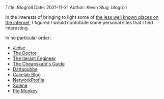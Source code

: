 Title: Blogroll
Date: 2021-11-21
Author: Kevin
Slug: blogroll

In the interests of bringing to light some of [the less well known places on the internet](https://cheapskatesguide.org/articles/personal-website-hunting.html), I figured I would contribute some personal sites that I find interesting.

In no particular order:

* [Jlelse](https://jlelse.blog)
* [The Doctor](https://drwho.virtadpt.net)
* [The Iterant Engineer](http://misc-stuff.terraaeon.com/)
* [The Cheapskate's Guide](https://cheapskatesguide.org/)
* [Dattagubbe](https://www.datagubbe.se/)
* [Cavelab Blog](https://blog.cavelab.dev/)
* [NetworkProfile](https://blog.networkprofile.org/)
* [Solene](https://dataswamp.org/~solene/)
* [Pig Monkey](https://pig-monkey.com)
